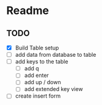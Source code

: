 # Readme

## TODO

- [x] Build Table setup
- [ ] add data from database to table
- [ ] add keys to the table
  - [ ] add q
  - [ ] add enter
  - [ ] add up / down
  - [ ] add extended key view
- [ ] create insert form
